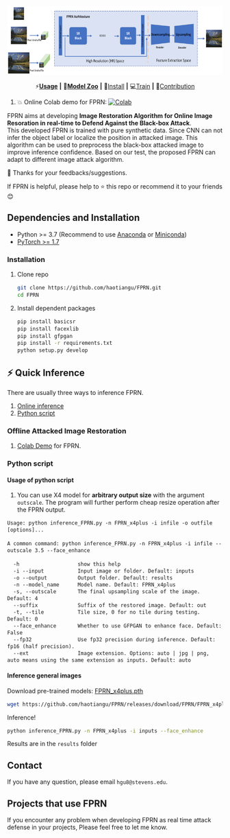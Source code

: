 <p align="center">
  <img src="assets/FPRN_Training_Schmetic.png" height=160>
</p>


<div align="center">

  ⚡[**Usage**](#-quick-inference) **|** 🏰[**Model Zoo**](docs/model_zoo.md) **|** 🔧[Install](#-dependencies-and-installation)  **|** 💻[Train](docs/Training.md) **|** 🎨[Contribution](docs/CONTRIBUTING.md)


</div>


1. :boom: Online Colab demo for FPRN: [![Colab]()](https://colab.research.google.com/drive/1rdG1SR-enKR8GNCapBi1uEsL_O8thPwZ)

FPRN aims at developing **Image Restoration Algorithm for Online Image Resoration in real-time to Defend Against the Black-box Attack**.<br>
This developed FPRN is trained with pure synthetic data. Since CNN can not infer the object label or localize the position in attacked image. This algorithm can be used to preprocess the black-box attacked image to improve inference confidence. Based on our test, the proposed FPRN can adapt to different image attack algorithm.

🌌 Thanks for your feedbacks/suggestions.


If FPRN is helpful, please help to ⭐ this repo or recommend it to your friends 😊 <br>



## Dependencies and Installation

- Python >= 3.7 (Recommend to use [Anaconda](https://www.anaconda.com/download/#linux) or [Miniconda](https://docs.conda.io/en/latest/miniconda.html))
- [PyTorch >= 1.7](https://pytorch.org/)

### Installation

1. Clone repo

    ```bash
    git clone https://github.com/haotiangu/FPRN.git
    cd FPRN
    ```

1. Install dependent packages

    ```bash
    pip install basicsr
    pip install facexlib
    pip install gfpgan
    pip install -r requirements.txt
    python setup.py develop
    ```


## ⚡ Quick Inference

There are usually three ways to inference FPRN.
1. [Online inference](#offline-attacked-image-restoration)
1. [Python script](#python-script)

### Offline Attacked Image Restoration

1. [Colab Demo](https://colab.research.google.com/drive/1rdG1SR-enKR8GNCapBi1uEsL_O8thPwZ) for FPRN.



### Python script

#### Usage of python script

1. You can use X4 model for **arbitrary output size** with the argument `outscale`. The program will further perform cheap resize operation after the FPRN output.

```console
Usage: python inference_FPRN.py -n FPRN_x4plus -i infile -o outfile [options]...

A common command: python inference_FPRN.py -n FPRN_x4plus -i infile --outscale 3.5 --face_enhance

  -h                   show this help
  -i --input           Input image or folder. Default: inputs
  -o --output          Output folder. Default: results
  -n --model_name      Model name. Default: FPRN_x4plus
  -s, --outscale       The final upsampling scale of the image. Default: 4
  --suffix             Suffix of the restored image. Default: out
  -t, --tile           Tile size, 0 for no tile during testing. Default: 0
  --face_enhance       Whether to use GFPGAN to enhance face. Default: False
  --fp32               Use fp32 precision during inference. Default: fp16 (half precision).
  --ext                Image extension. Options: auto | jpg | png, auto means using the same extension as inputs. Default: auto
```

#### Inference general images

Download pre-trained models: [FPRN_x4plus.pth](https://github.com/haotiangu/FPRN/releases/download/FPRN/FPRN_x4plus.pth)

```bash
wget https://github.com/haotiangu/FPRN/releases/download/FPRN/FPRN_x4plus.pth -P weights
```

Inference!

```bash
python inference_FPRN.py -n FPRN_x4plus -i inputs --face_enhance
```

Results are in the `results` folder


## Contact

If you have any question, please email `hgu8@stevens.edu`.

<!---------------------------------- Projects that use Real-ESRGAN --------------------------->
## Projects that use FPRN

If you encounter any problem when developing FPRN as real time attack defense in your projects, Please feel free to let me know.

